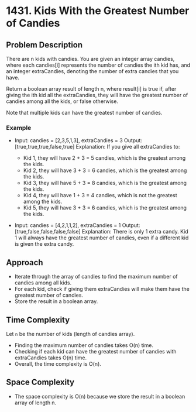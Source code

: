 # 1431. Kids With the Greatest Number of Candies

## Problem Description
There are n kids with candies. You are given an integer array candies, where each candies[i] represents the number of candies the ith kid has, and an integer extraCandies, denoting the number of extra candies that you have.

Return a boolean array result of length n, where result[i] is true if, after giving the ith kid all the extraCandies, they will have the greatest number of candies among all the kids, or false otherwise.

Note that multiple kids can have the greatest number of candies.

### Example
- Input: candies = [2,3,5,1,3], extraCandies = 3
  Output: [true,true,true,false,true] 
  Explanation: If you give all extraCandies to:
  - Kid 1, they will have 2 + 3 = 5 candies, which is the greatest among the kids.
  - Kid 2, they will have 3 + 3 = 6 candies, which is the greatest among the kids.
  - Kid 3, they will have 5 + 3 = 8 candies, which is the greatest among the kids.
  - Kid 4, they will have 1 + 3 = 4 candies, which is not the greatest among the kids.
  - Kid 5, they will have 3 + 3 = 6 candies, which is the greatest among the kids.

- Input: candies = [4,2,1,1,2], extraCandies = 1
  Output: [true,false,false,false,false] 
  Explanation: There is only 1 extra candy.
  Kid 1 will always have the greatest number of candies, even if a different kid is given the extra candy.

## Approach
- Iterate through the array of candies to find the maximum number of candies among all kids.
- For each kid, check if giving them extraCandies will make them have the greatest number of candies.
- Store the result in a boolean array.

## Time Complexity
Let `n` be the number of kids (length of candies array).
- Finding the maximum number of candies takes O(n) time.
- Checking if each kid can have the greatest number of candies with extraCandies takes O(n) time.
- Overall, the time complexity is O(n).

## Space Complexity
- The space complexity is O(n) because we store the result in a boolean array of length n.
